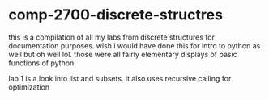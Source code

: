 # comp-2700-discrete-structres

this is a compilation of all my labs from discrete structures for documentation purposes. wish i would have done this for intro to python as well but oh well lol. those were all fairly elementary displays of basic functions of python. 

lab 1 is a look into list and subsets. it also uses recursive calling for optimization
